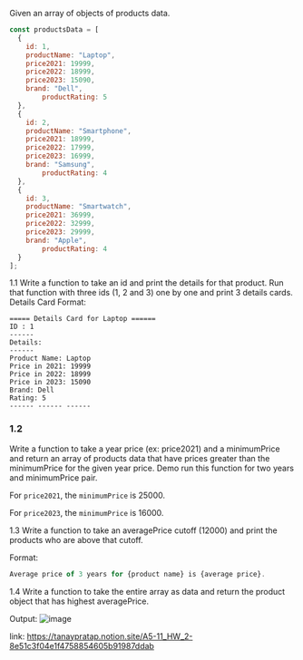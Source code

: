 Given an array of objects of products data.

```jsx
const productsData = [
  {
    id: 1,
    productName: "Laptop",
    price2021: 19999,
    price2022: 18999,
    price2023: 15090,
    brand: "Dell",
		productRating: 5
  },
  {
    id: 2,
    productName: "Smartphone",
    price2021: 18999,
    price2022: 17999,
    price2023: 16999,
    brand: "Samsung",
		productRating: 4
  },
  {
    id: 3,
    productName: "Smartwatch",
    price2021: 36999,
    price2022: 32999,
    price2023: 29999,
    brand: "Apple", 
		productRating: 4
  }
];
```

1.1 Write a function to take an id and print the details for that product. Run that function with three ids (1, 2 and 3) one by one and print 3 details cards.
Details Card Format:

```
===== Details Card for Laptop ======
ID : 1
------
Details:
------
Product Name: Laptop
Price in 2021: 19999
Price in 2022: 18999
Price in 2023: 15090
Brand: Dell
Rating: 5
------ ------ ------
```

### 1.2

Write a function to take a year price (ex: price2021) and a minimumPrice and return an array of products data that have prices greater than the minimumPrice for the given year price. Demo run this function for two years and minimumPrice pair.

For `price2021`, the `minimumPrice` is 25000.

For `price2023`, the `minimumPrice`  is 16000.

1.3 Write a function to take an averagePrice cutoff (12000) and print the products who are above that cutoff.

Format:

```jsx
Average price of 3 years for {product name} is {average price}.
```

1.4 Write a function to take the entire array as data and return the product object that has highest averagePrice.

Output:
![image](https://github.com/user-attachments/assets/3770354f-d11c-43b6-8b26-c77dbca06d46)

link: https://tanaypratap.notion.site/A5-11_HW_2-8e51c3f04e1f4758854605b91987ddab
